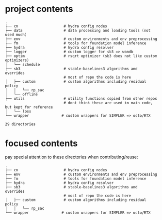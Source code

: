 # project contents

    .
    ├── cn                     # hydra config nodes
    ├── data                   # data processing and loading tools (not used much)
    ├── env                    # custom environments and env preprocessing
    ├── fm                     # tools for foundation model inference
    ├── hydra                  # hydra config resolver
    ├── logger                 # custom logger for sb3 => wandb
    ├── optim                  # rsqrt optimizer (sb3 does not like custom optimizers)
    │   └── schedule
    ├── sb3                    # stable-baselines3 algorithms and overrides
                               # most of repo the code is here
    │   ├── custom             # custom algorithms including residual policy
    │   │   └── rp_sac
    │   └── offline
    ├── utils                  # utility functions copied from other repos
                               # dont think these are used in main code, but kept for reference
    │   └── loss
    └── wrapper               # custom wrappers for SIMPLER => octo/RTX

    29 directories

# focused contents

pay special attention to these directories when contributing/reuse:

    .
    ├── cn                     # hydra config nodes
    ├── env                    # custom environments and env preprocessing
    ├── fm                     # tools for foundation model inference
    ├── hydra                  # hydra config resolver
    ├── sb3                    # stable-baselines3 algorithms and overrides
                               # most of repo the code is here
    │   ├── custom             # custom algorithms including residual policy
    │   │   └── rp_sac
    └── wrapper               # custom wrappers for SIMPLER => octo/RTX

